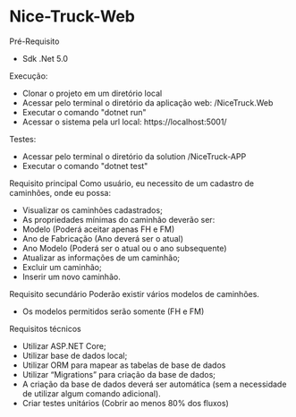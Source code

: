# Nice-Truck-Web

Pré-Requisito

- Sdk .Net 5.0

Execução:

- Clonar o projeto em um diretório local
- Acessar pelo terminal o diretório da aplicação web: /NiceTruck.Web
- Executar o comando "dotnet run"
- Acessar o sistema pela url local: https://localhost:5001/

Testes:

- Acessar pelo terminal o diretório da solution /NiceTruck-APP
- Executar o comando "dotnet test"

Requisito principal
Como usuário, eu necessito de um cadastro de caminhões, onde eu possa:

- Visualizar os caminhões cadastrados;
- As propriedades mínimas do caminhão deverão ser:
- Modelo (Poderá aceitar apenas FH e FM)
- Ano de Fabricação (Ano deverá ser o atual)
- Ano Modelo (Poderá ser o atual ou o ano subsequente)
- Atualizar as informações de um caminhão;
- Excluir um caminhão;
- Inserir um novo caminhão.

Requisito secundário
Poderão existir vários modelos de caminhões.

- Os modelos permitidos serão somente (FH e FM)

Requisitos técnicos

- Utilizar ASP.NET Core;
- Utilizar base de dados local;
- Utilizar ORM para mapear as tabelas de base de dados
- Utilizar “Migrations” para criação da base de dados;
- A criação da base de dados deverá ser automática (sem a necessidade de utilizar algum
  comando adicional).
- Criar testes unitários (Cobrir ao menos 80% dos fluxos)
